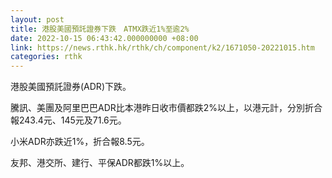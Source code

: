 ```yaml
---
layout: post
title: 港股美國預託證券下跌　ATMX跌近1%至逾2%
date: 2022-10-15 06:43:42.000000000 +08:00
link: https://news.rthk.hk/rthk/ch/component/k2/1671050-20221015.htm
categories: rthk
---
```


港股美國預託證券(ADR)下跌。

騰訊、美團及阿里巴巴ADR比本港昨日收市價都跌2%以上，以港元計，分別折合報243.4元、145元及71.6元。

小米ADR亦跌近1%，折合報8.5元。

友邦、港交所、建行、平保ADR都跌1%以上。
